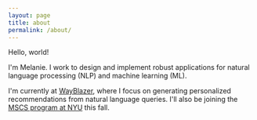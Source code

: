 ```yaml
---
layout: page
title: about
permalink: /about/
---
```


Hello, world!

I'm Melanie. I work to design and implement robust applications for natural language processing (NLP) and machine learning (ML).

I'm currently at [WayBlazer](https://www.wayblazer.ai/), where I focus on generating personalized recommendations from natural language queries. I'll also be joining the [MSCS program at NYU](https://www.cs.nyu.edu/home/master/prospective_mscs.html) this fall.
